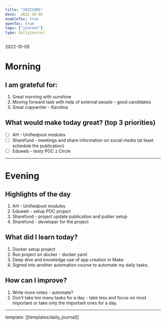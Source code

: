 ```yaml
---
title: "20221005"
date:  2022-10-05
enableToc: true
openToc: true
tags: ["journal"]
type: dailyjournal
---
```


 2022-10-05
# Morning
## I am grateful for:
1. Great morning with sunshine
2. Moving forward task with help of external people - good candidates
3. Great copywriter - Karolina

## What would make today great? (top 3 priorities)
- [ ] AH - Unifiedpost modules
- [ ] Sharefund - meetings and share information on social media (at least schedule the publication)
- [ ] Eduweb - testy POC z Circle

---
# Evening
## Highlights of the day
1. AH - Unifiedpost modules
2. Eduweb - setup POC project
3. Sharefund - project update publication and publer setup
4. Sharefund - developer for the project

## What did I learn today?
1. Docker setup project
2. Run project on docker - docker yaml
3. Deep dive and knowledge use of app creation in Make
4. Signed into another automation course to automate my daily tasks.

## How can I improve?
1. Write more notes - automate?
2. Don't take too many tasks for a day - take less and focus on most important or take only the important ones for a day.

---
template: [[templates/daily_journal]]